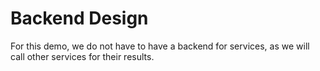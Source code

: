 # Backend Design

For this demo, we do not have to have a backend for services, as we will call other services for their results.
